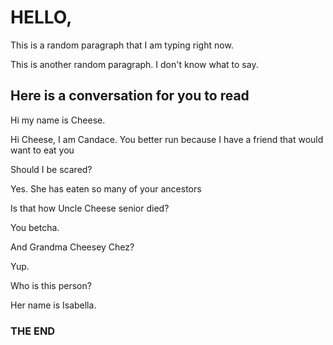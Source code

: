 <html>
  <head>
    <title>Randomness</title>
  </head>  
  <body>
    <h1>HELLO,</h1>
    <p>This is a random paragraph that I am typing right now.</p>
    <p>This is another random paragraph. I don't know what to say.</p>
    <h2>Here is a conversation for you to read</h2>
    <p>Hi my name is Cheese.</p>
    <p>Hi Cheese, I am Candace. You better run because I have a friend that would want to eat you</p>
    <p>Should I be scared?</p>
    <p>Yes. She has eaten so many of your ancestors</p>
    <p>Is that how Uncle Cheese senior died?</p>
    <p>You betcha.</p>
    <p>And Grandma Cheesey Chez?</p>
    <p>Yup.</p>
    <p>Who is this person?</p>
    <p>Her name is Isabella.</p>
    <h3>THE END</h3>
</html>   
